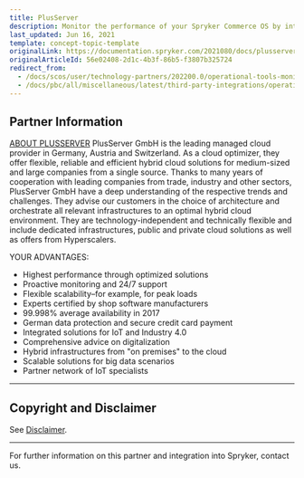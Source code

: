 ```yaml
---
title: PlusServer
description: Monitor the performance of your Spryker Commerce OS by integrating PlusServer into your online shop.
last_updated: Jun 16, 2021
template: concept-topic-template
originalLink: https://documentation.spryker.com/2021080/docs/plusserver
originalArticleId: 56e02408-2d1c-4b3f-86b5-f3807b325724
redirect_from:
  - /docs/scos/user/technology-partners/202200.0/operational-tools-monitoring-legal-etc/plusserver.html
  - /docs/pbc/all/miscellaneous/latest/third-party-integrations/operational-tools-monitoring-legal/plusserver.html
---
```


## Partner Information

[ABOUT PLUSSERVER](https://www.plusserver.com/)
PlusServer GmbH is the leading managed cloud provider in Germany, Austria and Switzerland. As a cloud optimizer, they offer flexible, reliable and efficient hybrid cloud solutions for medium-sized and large companies from a single source. Thanks to many years of cooperation with leading companies from trade, industry and other sectors, PlusServer GmbH have a deep understanding of the respective trends and challenges. They advise our customers in the choice of architecture and orchestrate all relevant infrastructures to an optimal hybrid cloud environment. They are technology-independent and technically flexible and include dedicated infrastructures, public and private cloud solutions as well as offers from Hyperscalers.

YOUR ADVANTAGES:
- Highest performance through optimized solutions
- Proactive monitoring and 24/7 support
- Flexible scalability–for example, for peak loads
- Experts certified by shop software manufacturers
- 99.998% average availability in 2017
- German data protection and secure credit card payment
- Integrated solutions for IoT and Industry 4.0
- Comprehensive advice on digitalization
- Hybrid infrastructures from "on premises" to the cloud
- Scalable solutions for big data scenarios
- Partner network of IoT specialists
---

## Copyright and Disclaimer

See [Disclaimer](https://github.com/spryker/spryker-documentation).

---
For further information on this partner and integration into Spryker,  contact us.

<div class="hubspot-form js-hubspot-form" data-portal-id="2770802" data-form-id="163e11fb-e833-4638-86ae-a2ca4b929a41" id="hubspot-1"></div>
